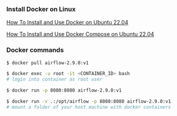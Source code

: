 ### Install Docker on Linux

[How To Install and Use Docker on Ubuntu 22.04](https://www.digitalocean.com/community/tutorials/how-to-install-and-use-docker-on-ubuntu-22-04)

[How To Install and Use Docker Compose on Ubuntu 22.04](https://www.digitalocean.com/community/tutorials/how-to-install-and-use-docker-compose-on-ubuntu-22-04)

### Docker commands 

```bash
$ docker pull airflow-2.9.0:v1

$ docker exec -u root -it <CONTAINER_ID> bash
# login into container as root user

$ docker run -p 8080:8080 airflow-2.9.0:v1

$ docker run -v .:/opt/airflow -p 8080:8080 airflow-2.9.0:v1 
# mount a folder of your host machine with docker containers
```

